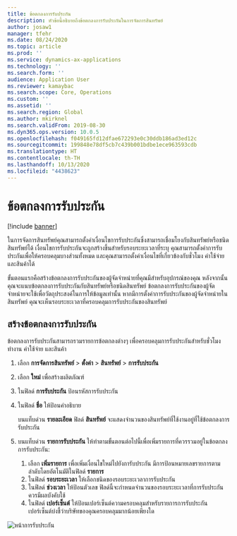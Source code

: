 ```yaml
---
title: ข้อตกลงการรับประกัน
description: หัวข้อนี้อธิบายถึงข้อตกลงการรับประกันในการจัดการสินทรัพย์
author: josaw1
manager: tfehr
ms.date: 08/24/2020
ms.topic: article
ms.prod: ''
ms.service: dynamics-ax-applications
ms.technology: ''
ms.search.form: ''
audience: Application User
ms.reviewer: kamaybac
ms.search.scope: Core, Operations
ms.custom: ''
ms.assetid: ''
ms.search.region: Global
ms.author: mkirknel
ms.search.validFrom: 2019-08-30
ms.dyn365.ops.version: 10.0.5
ms.openlocfilehash: f049165fd12dfae672293e0c30ddb186ad3ed12c
ms.sourcegitcommit: 199848e78df5cb7c439b001bdbe1ece963593cdb
ms.translationtype: HT
ms.contentlocale: th-TH
ms.lasthandoff: 10/13/2020
ms.locfileid: "4438623"
---
```

# <a name="warranty-agreements"></a>ข้อตกลงการรับประกัน

[!include [banner](../../includes/banner.md)]

 


ในการจัดการสินทรัพย์คุณสามารถตั้งค่าเงื่อนไขการรับประกันซึ่งสามารถเชื่อมโยงกับสินทรัพย์หรือชนิดสินทรัพย์ได้ เงื่อนไขการรับประกันจะถูกสร้างขึ้นสำหรับรอบระยะเวลาที่ระบุ คุณสามารถตั้งค่าการรับประกันเพื่อให้ครอบคลุมบางส่วนทั้งหมด และคุณสามารถตั้งค่าเงื่อนไขที่เกี่ยวข้องกับชั่วโมง ค่าใช้จ่าย และสินค้าได้

ขั้นตอนแรกคือสร้างข้อตกลงการรับประกันของผู้จัดจำหน่ายที่คุณมีสำหรับอุปกรณ์ของคุณ หลังจากนั้นคุณจะแนบข้อตกลงการรับประกันกับสินทรัพย์หรือชนิดสินทรัพย์ ข้อตกลงการรับประกันของผู้จัดจำหน่ายจะใช้เพื่อวัตถุประสงค์ในการให้ข้อมูลเท่านั้น หากมีการตั้งค่าการรับประกันของผู้จัดจำหน่ายในสินทรัพย์ คุณจะเห็นรอบระยะเวลาที่ครอบคลุมการรับประกันของสินทรัพย์

## <a name="create-a-warranty-agreement"></a>สร้างข้อตกลงการรับประกัน

ข้อตกลงการรับประกันสามารถรวมรายการข้อตกลงต่างๆ เพื่อครอบคลุมการรับประกันสำหรับชั่วโมงทำงาน ค่าใช้จ่าย และสินค้า

1. เลือก **การจัดการสินทรัพย์** \> **ตั้งค่า** \> **สินทรัพย์** \> **การรับประกัน**
2. เลือก **ใหม่** เพื่อสร้างผลิตภัณฑ์
3. ในฟิลด์ **การรับประกัน** ป้อนรหัสการรับประกัน 
4. ในฟิลด์ **ชื่อ** ให้ป้อนคำอธิบาย

    บนแท็บด่วน **รายละเอียด** ฟิลด์ **สินทรัพย์** จะแสดงจำนวนของสินทรัพย์ที่ใช้งานอยู่ที่ใช้ข้อตกลงการรับประกัน

5. บนแท็บด่วน **รายการรับประกัน** ให้ทำตามขั้นตอนต่อไปนี้เพื่อเพิ่มรายการที่ควรรวมอยู่ในข้อตกลงการรับประกัน:

    1. เลือก **เพิ่มรายการ** เพื่อเพิ่มเงื่อนไขใหม่ไปยังการับประกัน มีการป้อนหมายเลขรายการตามลำดับโดยอัตโนมัติในฟิลด์ **รายการ**
    2. ในฟิลด์ **รอบระยะเวลา** ให้เลือกชนิดของรอบระยะเวลาการรับประกัน
    3. ในฟิลด์ **ช่วงเวลา** ให้ป้อนตัวเลข ฟิลด์นี้จะกำหนดจำนวนของรอบระยะเวลาที่การรับประกันควรมีผลบังคับใช้
    4. ในฟิลด์ **เปอร์เซ็นต์** ให้ป้อนเปอร์เซ็นต์ความครอบคลุมสำหรับรายการการรับประกัน เปอร์เซ็นต์บ่งชี้ว่าบริษัทของคุณครอบคลุมมากน้อยเพียงใด

![หน้าการรับประกัน](media/01-warranty.png)
